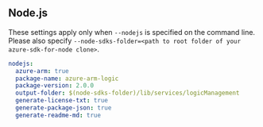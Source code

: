 ## Node.js

These settings apply only when `--nodejs` is specified on the command line.
Please also specify `--node-sdks-folder=<path to root folder of your azure-sdk-for-node clone>`.

``` yaml $(nodejs)
nodejs:
  azure-arm: true
  package-name: azure-arm-logic
  package-version: 2.0.0
  output-folder: $(node-sdks-folder)/lib/services/logicManagement
  generate-license-txt: true
  generate-package-json: true
  generate-readme-md: true
```
